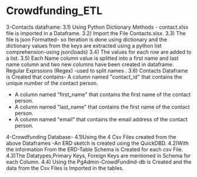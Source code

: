 # Crowdfunding_ETL























3-Contacts dataframe:
3.1) Using Python Dictionary Methods - contact.xlsx file is imported in a Dataframe.
3.2) Import the File Contacts.xlsx.
3.3) The file is json Formatted- so Iteration is done using dictionary and the dictionary values from the keys are extracted using a python list comprehension-using json(loads)
3.4) The values for each row are added to a list.
3.5) Each Name column value is splitted into a first name  and last name column and two new columns have been created in dataframe.
        Regular Exprssions (Regex) -used to split names .
3.6) Contacts Dataframe is Created that contains-
A column named "contact_id"  that contains the unique number of the contact person.
- A column named "first_name" that contains the first name of the contact person.
- A column named "last_name" that contains the first name of the contact person.
- A column named "email" that contains the email address of the contact person.


4-Crowdfunding Database-
4.1)Using the 4 Csv Files created from the above Dataframes -An ERD sketch is created using the QuickDBD.
4.2)With the information From the ERD-Table Schema is Created for each csv File.
4.3)The Datatypes,Primary Keys, Foreign Keys are mentioned in Schema for each Column.
4.4) Using the PgAdmin-CrowdFundind-db is Created and the data from the Csv Files is Imported in the tables.